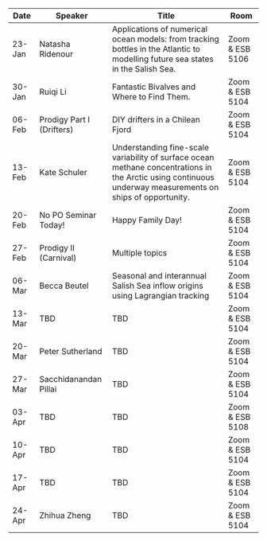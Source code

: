 Date  |  Speaker                                            |  Title                                                                                                |  Room
---------|-----------------------------------------------------|---------------------------------------------------------------------------------------------------------------------|------
23-Jan   | Natasha Ridenour                              |  Applications of numerical ocean models: from tracking bottles in the Atlantic to modelling future sea states in the Salish Sea.             |  Zoom & ESB 5106
30-Jan   | Ruiqi Li                                      |  Fantastic Bivalves and Where to Find Them.                    |  Zoom & ESB 5104
06-Feb   | Prodigy Part I (Drifters)                     |  DIY drifters in a Chilean Fjord                               |  Zoom & ESB 5104
13-Feb   | Kate Schuler                                  |  Understanding fine-scale variability of surface ocean methane concentrations in the Arctic using continuous underway measurements on ships of opportunity.                                                           |  Zoom & ESB 5104
20-Feb   | No PO Seminar Today!                          |  Happy Family Day!                                             |  Zoom & ESB 5104
27-Feb   | Prodigy II (Carnival)                         |  Multiple topics                                               |  Zoom & ESB 5104
06-Mar   | Becca Beutel                                  |  Seasonal and interannual Salish Sea inflow origins using Lagrangian tracking   |  Zoom & ESB 5104
13-Mar   | TBD                                           |  TBD                                                           |  Zoom & ESB 5104
20-Mar   | Peter Sutherland                              |  TBD                                                           |  Zoom & ESB 5104
27-Mar   | Sacchidanandan Pillai                         |  TBD                                                           |  Zoom & ESB 5104
03-Apr   | TBD                                           |  TBD                                                           |  Zoom & ESB 5108
10-Apr   | TBD                                           |  TBD                                                           |  Zoom & ESB 5104
17-Apr   | TBD                                           |  TBD                                                           |  Zoom & ESB 5104
24-Apr   | Zhihua Zheng                                  |  TBD                                                           |  Zoom & ESB 5104
